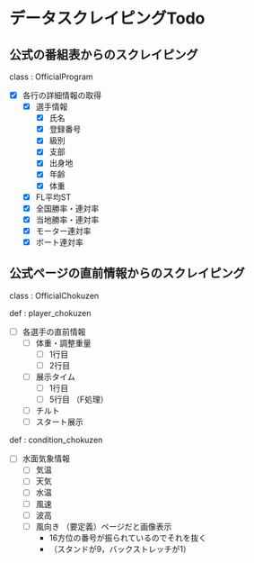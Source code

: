 # データスクレイピングTodo

## 公式の番組表からのスクレイピング

class : OfficialProgram

- [x] 各行の詳細情報の取得
  - [x] 選手情報
    - [x] 氏名
    - [x] 登録番号
    - [x] 級別
    - [x] 支部
    - [x] 出身地
    - [x] 年齢
    - [x] 体重
  - [x] FL平均ST
  - [x] 全国勝率・連対率
  - [x] 当地勝率・連対率
  - [x] モーター連対率
  - [x] ボート連対率

## 公式ページの直前情報からのスクレイピング

class : OfficialChokuzen

def : player_chokuzen

- [ ] 各選手の直前情報
  - [ ] 体重・調整重量
    - [ ] 1行目
    - [ ] 2行目
  - [ ] 展示タイム
    - [ ] 1行目
    - [ ] 5行目 （F処理）
  - [ ] チルト
  - [ ] スタート展示

def : condition_chokuzen

- [ ] 水面気象情報
  - [ ] 気温
  - [ ] 天気
  - [ ] 水温
  - [ ] 風速
  - [ ] 波高
  - [ ] 風向き （要定義）ページだと画像表示
    - 16方位の番号が振られているのでそれを抜く
    - （スタンドが9，バックストレッチが1）
